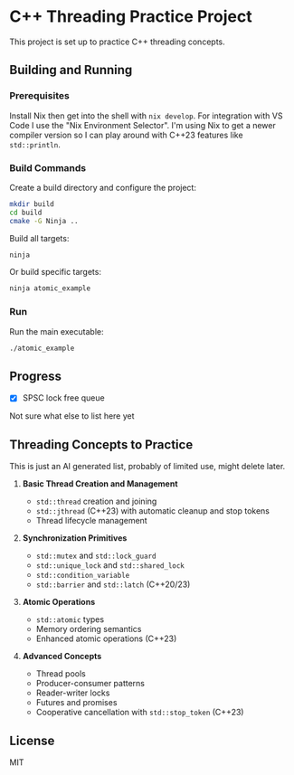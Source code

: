 # C++ Threading Practice Project

This project is set up to practice C++ threading concepts.

## Building and Running

### Prerequisites

Install Nix then get into the shell with `nix develop`. For integration with VS Code I use the "Nix Environment Selector". I'm using Nix to get a newer compiler version so I can play around with C++23 features like `std::println`.

### Build Commands

Create a build directory and configure the project:
```bash
mkdir build
cd build
cmake -G Ninja ..
```

Build all targets:
```bash
ninja
```

Or build specific targets:
```bash
ninja atomic_example
```

### Run

Run the main executable:
```bash
./atomic_example
```

## Progress

- [x] SPSC lock free queue

Not sure what else to list here yet

## Threading Concepts to Practice

This is just an AI generated list, probably of limited use, might delete later.

1. **Basic Thread Creation and Management**
   - `std::thread` creation and joining
   - `std::jthread` (C++23) with automatic cleanup and stop tokens
   - Thread lifecycle management

2. **Synchronization Primitives**
   - `std::mutex` and `std::lock_guard`
   - `std::unique_lock` and `std::shared_lock`
   - `std::condition_variable`
   - `std::barrier` and `std::latch` (C++20/23)

3. **Atomic Operations**
   - `std::atomic` types
   - Memory ordering semantics
   - Enhanced atomic operations (C++23)

4. **Advanced Concepts**
   - Thread pools
   - Producer-consumer patterns
   - Reader-writer locks
   - Futures and promises
   - Cooperative cancellation with `std::stop_token` (C++23)

## License

MIT

